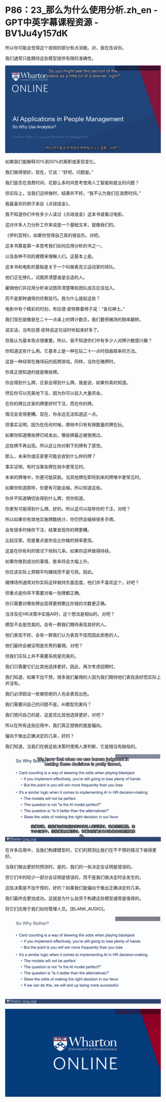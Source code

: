 # P86：23_那么为什么使用分析.zh_en - GPT中英字幕课程资源 - BV1Ju4y157dK

所以你可能会觉得这个视频的部分有点消极。对，我在告诉你。

我们通常只能期待这些模型提供有限的准确性。

![](img/e4509410dfbfc5b47b9cd284623fcbce_1.png)

如果我们能解释30%到50%的离职或表现变化。

我们做得很好。现在，它说：“好吧，问题是。”

我们是否在浪费时间，花那么多时间思考使用人工智能和就业的问题？

但实际上，当我们这样做时，结果并不好。“我不认为我们在浪费时间。”

我最喜欢的例子来自《点球成金》。

我不知道你们中有多少人读过《点球成金》这本书或看过电影。

这对许多人力分析工作来说是一个基础文本，就像我们的。

《伊利亚特》，如果你觉得自己真的很自负。对吧。

这本书算是第一本思考我们如何应用分析的书之一。

以及各种不同的建模来理解人们。这基本上是。

这本书和电影的基础是关于一个叫做奥克兰运动家的球队。

他们正在挣扎，试图弄清楚谁是合适的人。

雇佣他们并应用分析来试图弄清楚哪些团队成员应该加入。

而不是那种通常的侦察技巧。我为什么提起这些？

电影中有个精彩的时刻，布拉德·皮特靠着椅子说：“各位绅士。”

我们现在就像是在二十一点桌上的牌计数员，我们要把赌场的赔率翻转。

说实话，当布拉德·皮特说这句话时听起来好多了。

但我认为基本观点很重要。所以，我不知道你们中有多少人对牌计数感兴趣？

你知道这有什么用。它基本上是一种在玩二十一点时扭曲赔率的方法。

这是一种经常在赌场玩的纸牌游戏。同样，当你在赌牌时。

你真正想知道的就是哪些牌。

你会得到什么牌，庄家会得到什么牌。我是说，如果你真的知道。

然后你可以完美地下注，因为你可以投入大量资金。

在你的牌比庄家的牌更好时下注，而在你的牌。

情况会变得更糟。现在，你永远无法知道这一点。

但事实证明，因为在任何时候，牌局中只有有限数量的牌在玩。

如果你知道哪些牌已经发出，哪些牌最近被使用过。

这些牌不再出现。所以这让你对剩下的牌有了感觉。

那么，未来你或庄家更可能会收到什么样的牌？

事实证明，有时当某些牌在局中更常见时。

未来的牌堆中，你更可能获胜。当其他牌在即将到来的牌堆中更常见时。

如果你知道那样，你更有可能会输。所以知道这些。

你并不知道确切会得到什么牌，但你知道。

你更有可能得到什么牌。好的。所以这可以指导你的下注，对吧？

所以如果你有效地实施牌数统计，你仍然会输掉很多手牌。

会有很多时候你下注，结果发现你的牌更糟。

比起庄家。但是重点是你会比你输的频率更高。

这是在你有利的情况下倾斜几率。如果你这样做得持续。

如果你做到成功的事情，胜率将会大幅上升。

你应该实际上预期平均赚钱而不是亏损。因此。

赌博场所通常对你实际这样做持负面态度。他们并不喜欢这个，对吧？

但重点是你并不需要对每一张牌都正确。

你只需要对哪些牌出现得更频繁比你错的次数更正确。

当涉及在HR决策中实施AI时，这个想法是相似的，对吧？

模型不会是完美的。会有一群我们期待表现良好的人。

他们表现不好。会有一群我们认为表现不佳而因此拒绝的人。

他们最终会被证明是优秀的雇佣，对吧？

但我们实际上并不需要系统是完美的。

我们只需要它们比其他选择更好。因此，再次考虑招聘时。

我们知道，如果不加干预，很多我们雇佣的人因为我们期待他们表现良好而实际上并没有。

我们必须假设一些被拒绝的人也会表现出色。

我们需要问自己的问题不是，AI模型完美吗？

我们想问自己的是，这是否比其他选择更好，对吧？

所以在所有这些应用中，我们真正想做的就是偏向。

偏向于做出正确决定的几率，好的？

我们知道，当我们在做这些决策时使用人类判断，它是相当有缺陷的。

![](img/e4509410dfbfc5b47b9cd284623fcbce_3.png)

在许多应用中，当我们构建模型时，它们的预测比我们在不干预的情况下做得更好。

当我们做出更好的预测时，是的，我们的一些决定会证明是错误的。

但它们中的较少一部分会证明是错误的，而不是我们做决定时会发生的。

这些决策是不加干预的，好的？如果我们能偏向于做出正确决定的几率。

我们最终会更加成功。这就是为什么投资于构建这些模型通常是值得的。

将它们应用于我们如何管理人员。[BLANK_AUDIO]。

![](img/e4509410dfbfc5b47b9cd284623fcbce_5.png)

![](img/e4509410dfbfc5b47b9cd284623fcbce_6.png)
